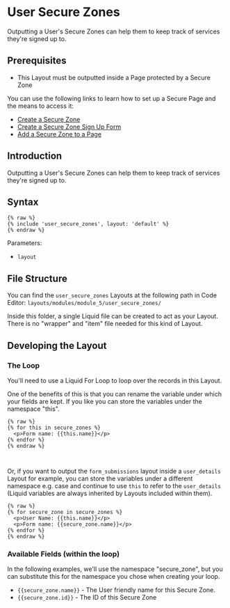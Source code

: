 # User Secure Zones

Outputting a User's Secure Zones can help them to keep track of services they're signed up to.

## Prerequisites

* This Layout must be outputted inside a Page protected by a Secure Zone

You can use the following links to learn how to set up a Secure Page and the means to access it:

* [Create a Secure Zone](../quickstart-crm.md#step-1-create-or-edit-a-secure-zone)
* [Create a Secure Zone Sign Up Form](../../modules/core-modules/secure-zones/introduction/dynamically-assign-a-secure-zone-after-form-submission/)
* [Add a Secure Zone to a Page](../quickstart-crm.md#step-2-manage-items)

## Introduction

Outputting a User's Secure Zones can help them to keep track of services they're signed up to.

## Syntax

```liquid
{% raw %}
{% include 'user_secure_zones', layout: 'default' %}
{% endraw %}

```

Parameters:

* `layout`

## File Structure

You can find the `user_secure_zones` Layouts at the following path in Code Editor: `layouts/modules/module_5/user_secure_zones/`

Inside this folder, a single Liquid file can be created to act as your Layout. There is no "wrapper" and "item" file needed for this kind of Layout.

## Developing the Layout

### The Loop

You'll need to use a Liquid For Loop to loop over the records in this Layout.

One of the benefits of this is that you can rename the variable under which your fields are kept. If you like you can store the variables under the namespace "this".

```liquid
{% raw %}
{% for this in secure_zones %}
  <p>Form name: {{this.name}}</p>
{% endfor %}
{% endraw %}



```

Or, if you want to output the `form_submissions` layout inside a `user_details` Layout for example, you can store the variables under a different namespace e.g. case and continue to use `this` to refer to the `user_details` (Liquid variables are always inherited by Layouts included within them).

```liquid
{% raw %}
{% for secure_zone in secure_zones %}
  <p>User Name: {{this.name}}</p>
  <p>Form name: {{secure_zone.name}}</p>
{% endfor %}
{% endraw %}
```

### Available Fields (within the loop)

In the following examples, we'll use the namespace "secure\_zone", but you can substitute this for the namespace you chose when creating your loop.

* `{{secure_zone.name}}` - The User friendly name for this Secure Zone.
* `{{secure_zone.id}}` - The ID of this Secure Zone
